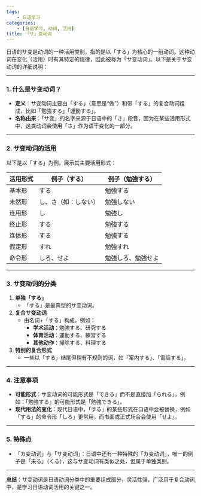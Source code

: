 ```yaml
---
tags:
    - 日语学习
categories:
    - [日语学习, 动词, 活用]
title: 「サ」变动词
---
```


日语的サ变是动词的一种活用类别，指的是以「する」为核心的一组动词。这种动词在变化（活用）时有其特定的规律，因此被称为「サ变动词」。以下是关于サ变动词的详细说明：

---

### **1. 什么是サ变动词？**

-   **定义**：サ变动词主要由「する」（意思是“做”）和带「する」的复合动词组成，比如「勉強する」「運動する」。
-   **名称由来**：「サ变」的名字来源于日语中的「さ」段音，因为在某些活用形式中，这类动词会使用「さ」作为语干变化的一部分。

---

### **2. サ变动词的活用**

以下是以「する」为例，展示其主要活用形式：

| **活用形式** | **例子（する）**     | **例子（勉強する）** |
| ------------ | -------------------- | -------------------- |
| 基本形       | する                 | 勉強する             |
| 未然形       | し、さ（如：しない） | 勉強しない           |
| 连用形       | し                   | 勉強し               |
| 终止形       | する                 | 勉強する             |
| 连体形       | する                 | 勉強する             |
| 假定形       | すれ                 | 勉強すれ             |
| 命令形       | しろ、せよ           | 勉強しろ、勉強せよ   |

---

### **3. サ变动词的分类**

1. **单独「する」**
    - 「する」是最典型的サ变动词。
2. **复合サ变动词**
    - 由名词+「する」构成，例如：
        - **学术活动**：勉強する、研究する
        - **体育活动**：運動する、練習する
        - **其他动作**：掃除する、料理する
3. **特别的复合形式**
    - 一些以「する」结尾但稍有不规则的词，如「案内する」、「電話する」。

---

### **4. 注意事项**

-   **可能形式**：サ变动词的可能形式是「できる」而不是直接加「られる」，例如：「勉強する」的可能形式是「勉強できる」。
-   **现代用法的变化**：现代日语中，「する」的某些形式在口语中会被替换，例如「する」的命令形「しろ」更常用，而书面或正式场合会使用「せよ」。

---

### **5. 特殊点**

-   「カ变动词」与「サ变动词」：日语中还有一种特殊的「カ变动词」，唯一的例子是「来る」（くる），这与サ变动词有类似之处，但属于单独类别。

---

**总结**：サ变动词是日语动词分类中的重要组成部分，灵活性强，广泛用于复合动词中，是学习日语动词活用的关键之一。
